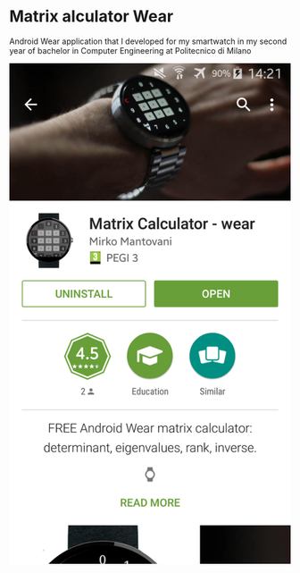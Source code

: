 # Matrix alculator Wear

Android Wear application that I developed for my smartwatch in my second year of bachelor in Computer Engineering at Politecnico di Milano

![](media/image2.png)

